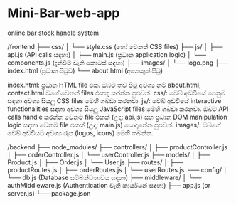# Mini-Bar-web-app
online bar stock handle system


/frontend
├── css/
│   └── style.css (හෝ වෙනත් CSS files)
├── js/
│   ├── api.js (API calls සඳහා)
│   ├── main.js (ප්‍රධාන application logic)
│   └── components.js (දැන්වීම් වැනි කොටස් සඳහා)
├── images/
│   └── logo.png
├── index.html (ප්‍රධාන පිටුව)
└── about.html (අනෙකුත් පිටු)

index.html: ප්‍රධාන HTML file එක. ඔබට තව පිටු අවශ්‍ය නම් about.html, contact.html වගේ වෙනත් files එකතු කරන්න පුළුවන්.
css/: වෙබ් අඩවියේ පෙනුම සඳහා අවශ්‍ය සියලු CSS files මෙහි ගබඩා කරනවා.
js/: වෙබ් අඩවියේ interactive functionalities සඳහා අවශ්‍ය සියලු JavaScript files මෙහි ගබඩා කරනවා. ඔබට API calls handle කරන්න වෙනම file එකක් (උදා: api.js) සහ ප්‍රධාන DOM manipulation logic සඳහා වෙනම file එකක් (උදා: main.js) යොදාගන්න පුළුවන්.
images/: ඔබගේ වෙබ් අඩවියට අවශ්‍ය රූප (logos, icons) මෙහි තබන්න.


/backend
├── node_modules/
├── controllers/
│   ├── productController.js
│   ├── orderController.js
│   └── userController.js
├── models/
│   ├── Product.js
│   ├── Order.js
│   └── User.js
├── routes/
│   ├── productRoutes.js
│   ├── orderRoutes.js
│   └── userRoutes.js
├── config/
│   └── db.js (Database සම්බන්ධතාවය සඳහා)
├── middleware/
│   └── authMiddleware.js (Authentication වැනි කාර්යයන් සඳහා)
├── app.js (or server.js)
└── package.json
